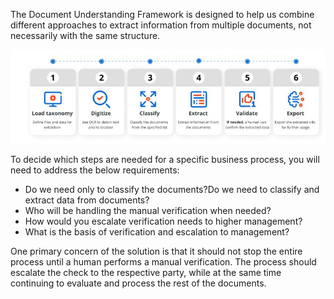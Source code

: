 
The Document Understanding Framework is designed to help us combine different approaches to extract information from multiple documents, not necessarily with the same structure.

![alt text](https://github.com/bacdillon/UiPath-Intelligent-Document-Processing/blob/main/DU.JPG)

To decide which steps are needed for a specific business process, you will need to address the below requirements:
* Do we need only to classify the documents?Do we need to classify and extract data from documents?
* Who will be handling the manual verification when needed?
* How would you escalate verification needs to higher management?
* What is the basis of verification and escalation to management?

One primary concern of the solution is that it should not stop the entire process until a human performs a manual verification. The process should escalate the check to the respective party, while at the same time continuing to evaluate and process the rest of the documents.
